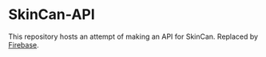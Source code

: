 # SkinCan-API
This repository hosts an attempt of making an API for SkinCan. Replaced by [Firebase](https://firebase.google.com/).

